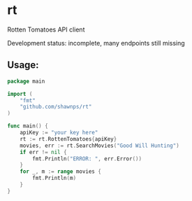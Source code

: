 # rt

Rotten Tomatoes API client

Development status: incomplete, many endpoints still missing

## Usage:
```Go
package main

import (
    "fmt"
    "github.com/shawnps/rt"
)

func main() {
    apiKey := "your key here"
    rt := rt.RottenTomatoes{apiKey}
    movies, err := rt.SearchMovies("Good Will Hunting")
    if err != nil {
        fmt.Println("ERROR: ", err.Error())
    }   
    for _, m := range movies {
        fmt.Println(m)
    }   
}
```
